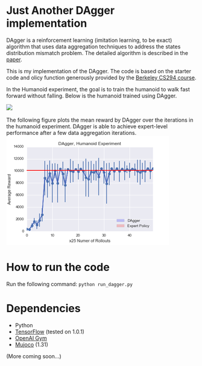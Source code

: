 # Just Another DAgger implementation

DAgger is a reinforcement learning (imitation learning, to be exact) algorithm that uses data aggregation techniques to address the states distribution mismatch problem. The detailed algorithm is described in the [paper](https://arxiv.org/abs/1011.0686).

This is my implementation of the DAgger. The code is based on the starter code and olicy function generously provided by the [Berkeley CS294 course](https://github.com/berkeleydeeprlcourse/homework).

In the Humanoid experiment, the goal is to train the humanoid to walk fast forward without falling. Below is the humanoid trained using DAgger.  

![]({{site.baseurl}}/humanoid.gif)

The following figure plots the mean reward by DAgger over the iterations in the humanoid experiment. DAgger is able to achieve expert-level performance after a few data aggregation iterations.  
![](dagger_humanoid.png)

# How to run the code
Run the following command:
``
python run_dagger.py
``

# Dependencies
- Python  
- [TensorFlow](https://www.tensorflow.org/install/) (tested on 1.0.1)  
- [OpenAI Gym](https://github.com/openai/gym)  
- [Mujoco](https://www.roboti.us/index.html) (1.31)

(More coming soon...)
